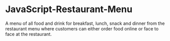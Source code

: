 # JavaScript-Restaurant-Menu
A menu of all food and drink for breakfast, lunch, snack and dinner from the restaurant menu where customers can either order food online or face to face at the restaurant.
